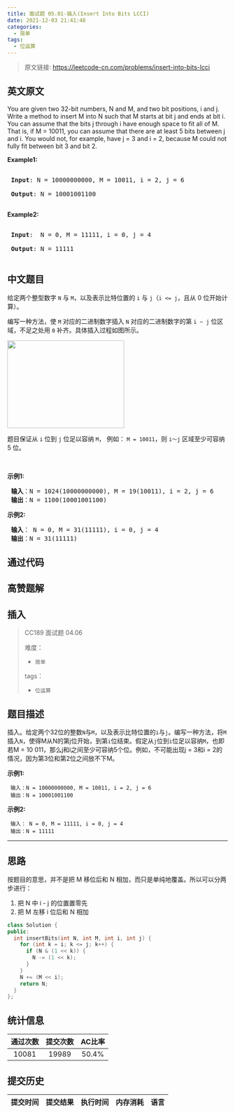 ```yaml
---
title: 面试题 05.01-插入(Insert Into Bits LCCI)
date: 2021-12-03 21:41:48
categories:
  - 简单
tags:
  - 位运算
---
```


> 原文链接: https://leetcode-cn.com/problems/insert-into-bits-lcci


## 英文原文
<div><p>You are given two 32-bit numbers, N and M, and two bit positions, i and j. Write a method to insert M into N such that M starts at bit j and ends at bit i. You can assume that the bits j through i have enough space to fit all of M. That is, if M = 10011, you can assume that there are at least 5 bits between j and i. You would not, for example, have j = 3 and i = 2, because M could not fully fit between bit 3 and bit 2.</p>

<p><strong>Example1:</strong></p>

<pre>
<strong> Input</strong>: N = 10000000000, M = 10011, i = 2, j = 6
<strong> Output</strong>: N = 10001001100
</pre>

<p><strong>Example2:</strong></p>

<pre>
<strong> Input</strong>:  N = 0, M = 11111, i = 0, j = 4
<strong> Output</strong>: N = 11111
</pre>
</div>

## 中文题目
<div><p>给定两个整型数字 <code>N</code> 与 <code>M</code>，以及表示比特位置的 <code>i</code> 与 <code>j</code>（<code>i <= j</code>，且从 0 位开始计算）。</p>

<p>编写一种方法，使 <code>M</code> 对应的二进制数字插入 <code>N</code> 对应的二进制数字的第 <code>i ~ j</code> 位区域，不足之处用 <code>0</code> 补齐。具体插入过程如图所示。</p>

<p><img alt="" src="https://pic.leetcode-cn.com/1610104070-NuLVQi-05.01.gif" style="width: 267px; height: 200px;" /></p>

<p>题目保证从 <code>i</code> 位到 <code>j</code> 位足以容纳 <code>M</code>， 例如： <code>M = 10011</code>，则 <code>i～j</code> 区域至少可容纳 5 位。</p>

<p> </p>

<p><strong>示例1:</strong></p>

<pre>
<strong> 输入</strong>：N = 1024(10000000000), M = 19(10011), i = 2, j = 6
<strong> 输出</strong>：N = 1100(10001001100)
</pre>

<p><strong>示例2:</strong></p>

<pre>
<strong> 输入</strong>： N = 0, M = 31(11111), i = 0, j = 4
<strong> 输出</strong>：N = 31(11111)
</pre>
</div>

## 通过代码
<RecoDemo>
</RecoDemo>


## 高赞题解
## 插入

> CC189 面试题 04.06
>
> 难度：
>
> - `简单`
>
> tags：
>
> - `位运算`

## 题目描述

插入。给定两个32位的整数`N`与`M`，以及表示比特位置的`i`与`j`。编写一种方法，将`M`插入`N`，使得M从N的第j位开始，到第`i`位结束。假定从`j`位到`i`位足以容纳`M`，也即若M = 10 011，那么j和i之间至少可容纳5个位。例如，不可能出现j = 3和i = 2的情况，因为第3位和第2位之间放不下M。

**示例1:**

```
 输入：N = 10000000000, M = 10011, i = 2, j = 6
 输出：N = 10001001100
```

**示例2:**

```
 输入： N = 0, M = 11111, i = 0, j = 4
 输出：N = 11111
```

------

## 思路

按题目的意思，并不是把 M 移位后和 N 相加，而只是单纯地覆盖。所以可以分两步进行：

1. 把 N 中 i - j 的位置置零先
2. 把 M 左移 i 位后和 N 相加

```cpp
class Solution {
public:
  int insertBits(int N, int M, int i, int j) {
    for (int k = i; k <= j; k++) {
      if (N & (1 << k)) {
        N -= (1 << k);
      }
    }
    N += (M << i);
    return N;
  }
};

```



## 统计信息
| 通过次数 | 提交次数 | AC比率 |
| :------: | :------: | :------: |
|    10081    |    19989    |   50.4%   |

## 提交历史
| 提交时间 | 提交结果 | 执行时间 |  内存消耗  | 语言 |
| :------: | :------: | :------: | :--------: | :--------: |
